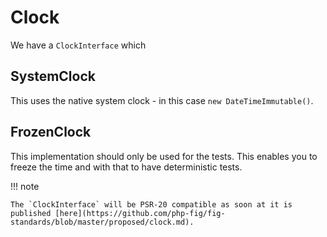 # Clock

We have a `ClockInterface` which

## SystemClock

This uses the native system clock - in this case `new DateTimeImmutable()`.

## FrozenClock

This implementation should only be used for the tests. This enables you to freeze the time and with that to have
deterministic tests.

!!! note

    The `ClockInterface` will be PSR-20 compatible as soon at it is published [here](https://github.com/php-fig/fig-standards/blob/master/proposed/clock.md).